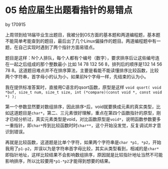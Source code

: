 # 05 给应届生出题看指针的易错点

by 170915

上周领到给18届毕业生出题目，我被分到OS方面的基本题和两道编程题，基本题不能简单考能查到的题目，最后出了几个Linux偏操作的题目。两道编程题中有一题，在自己实现时遇到了两个指针方面易错点。

题目是这样：N个人排队，每个人都有个编号（数字），要求排序后让这些编号连在一起之后组成的那个整数最小
比如 14  78  132  56  8，排列后的顺序是132 14 56 78 8。这道题目难点并不在排序算法，主要是看能不能读懂排序比较函数，比较两个字符串，首字母小的认为小，如果前N个字母一样，先结束的认为小。

我在提供标准答案时，直接用C语言的qsort函数，原型是这样 `void qsort( void *buf, size_t num, size_t size, int (*compare)(const void *, const void *) );`

第一个参数显然要对数组排序，因此排序`*`后，void就要换成元素的真实类型，比如这道题目是`char*`，第二、三元素很好理解，重点在第四个函数指针的原型，刚才已经分析过，真实元素类型是void，对比函数原型是`void*`，说明函数参数要多一重指针，即`char*`传到比较函数时时`char**`，这个开始没发觉，反复调试并才意识到错误。

再就是比较函数，这道题是比单个字符，如果两个字符串是`char *p1, *p2`，开始我用了`p1-p2`，并误以为是字符串首字母比较，其实从类型看到，相减的是`char*`即指针地址，这样比较结果不会影响数组排序，原因就是比较指针地址当然不可能影响排序，所以比较要用`*p1-*p2`才能得到想要的结果。